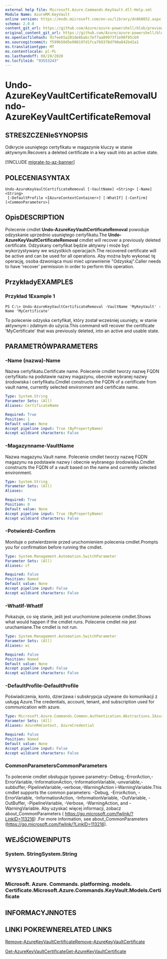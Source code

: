 ```yaml
---
external help file: Microsoft.Azure.Commands.KeyVault.dll-Help.xml
Module Name: AzureRM.KeyVault
online version: https://msdn.microsoft.com/en-us/library/dn868052.aspx
schema: 2.0.0
content_git_url: https://github.com/Azure/azure-powershell/blob/preview/src/ResourceManager/KeyVault/Commands.KeyVault/help/Undo-AzureKeyVaultCertificateRemoval.md
original_content_git_url: https://github.com/Azure/azure-powershell/blob/preview/src/ResourceManager/KeyVault/Commands.KeyVault/help/Undo-AzureKeyVaultCertificateRemoval.md
ms.openlocfilehash: 91fee65a201de8babc7ef7aa09973f1e98f95cb9
ms.sourcegitcommit: f599b50d5e980197d1fca769378df90a842b42a1
ms.translationtype: MT
ms.contentlocale: pl-PL
ms.lasthandoff: 08/20/2020
ms.locfileid: "93553243"
---
```

# <span data-ttu-id="bbb72-101">Undo-AzureKeyVaultCertificateRemoval</span><span class="sxs-lookup"><span data-stu-id="bbb72-101">Undo-AzureKeyVaultCertificateRemoval</span></span>

## <span data-ttu-id="bbb72-102">STRESZCZENIe</span><span class="sxs-lookup"><span data-stu-id="bbb72-102">SYNOPSIS</span></span>
<span data-ttu-id="bbb72-103">Odkrycie usuniętego certyfikatu w magazynie kluczy w stanie aktywnym.</span><span class="sxs-lookup"><span data-stu-id="bbb72-103">Recovers a deleted certificate in a key vault into an active state.</span></span>

[!INCLUDE [migrate-to-az-banner](../../includes/migrate-to-az-banner.md)]

## <span data-ttu-id="bbb72-104">POLECENIA</span><span class="sxs-lookup"><span data-stu-id="bbb72-104">SYNTAX</span></span>

```
Undo-AzureKeyVaultCertificateRemoval [-VaultName] <String> [-Name] <String>
 [-DefaultProfile <IAzureContextContainer>] [-WhatIf] [-Confirm] [<CommonParameters>]
```

## <span data-ttu-id="bbb72-105">Opis</span><span class="sxs-lookup"><span data-stu-id="bbb72-105">DESCRIPTION</span></span>
<span data-ttu-id="bbb72-106">Polecenie cmdlet **Undo-AzureKeyVaultCertificateRemoval** powoduje odzyskanie uprzednio usuniętego certyfikatu.</span><span class="sxs-lookup"><span data-stu-id="bbb72-106">The **Undo-AzureKeyVaultCertificateRemoval** cmdlet will recover a previously deleted certificate.</span></span>
<span data-ttu-id="bbb72-107">Odzyskany certyfikat będzie aktywny i może być wykorzystywany we wszystkich operacjach.</span><span class="sxs-lookup"><span data-stu-id="bbb72-107">The recovered certificate will be active and can be used for all operations.</span></span>
<span data-ttu-id="bbb72-108">Aby można było wykonać tę operację, osoba dzwoniąca musi mieć uprawnienie "Odzyskaj".</span><span class="sxs-lookup"><span data-stu-id="bbb72-108">Caller needs to have 'recover' permission in order to perform this operation.</span></span>

## <span data-ttu-id="bbb72-109">Przykłady</span><span class="sxs-lookup"><span data-stu-id="bbb72-109">EXAMPLES</span></span>

### <span data-ttu-id="bbb72-110">Przykład 1</span><span class="sxs-lookup"><span data-stu-id="bbb72-110">Example 1</span></span>
```
PS C:\> Undo-AzureKeyVaultCertificateRemoval -VaultName 'MyKeyVault' -Name 'MyCertificate'
```

<span data-ttu-id="bbb72-111">To polecenie odzyska certyfikat, który został wcześniej usunięty, w stanie aktywnym i zdatnym do użycia.</span><span class="sxs-lookup"><span data-stu-id="bbb72-111">This command will recover the certificate 'MyCertificate' that was previously deleted, into an active and usable state.</span></span>

## <span data-ttu-id="bbb72-112">PARAMETRÓW</span><span class="sxs-lookup"><span data-stu-id="bbb72-112">PARAMETERS</span></span>

### <span data-ttu-id="bbb72-113">-Name (nazwa)</span><span class="sxs-lookup"><span data-stu-id="bbb72-113">-Name</span></span>
<span data-ttu-id="bbb72-114">Nazwa certyfikatu.</span><span class="sxs-lookup"><span data-stu-id="bbb72-114">Certificate name.</span></span>
<span data-ttu-id="bbb72-115">Polecenie cmdlet tworzy nazwę FQDN certyfikatu na podstawie nazwy magazynu, obecnie wybranej nazwy środowiska i certyfikatu.</span><span class="sxs-lookup"><span data-stu-id="bbb72-115">Cmdlet constructs the FQDN of a certificate from vault name, currently selected environment and certificate name.</span></span>

```yaml
Type: System.String
Parameter Sets: (All)
Aliases: CertificateName

Required: True
Position: 1
Default value: None
Accept pipeline input: True (ByPropertyName)
Accept wildcard characters: False
```

### <span data-ttu-id="bbb72-116">-Magazynname</span><span class="sxs-lookup"><span data-stu-id="bbb72-116">-VaultName</span></span>
<span data-ttu-id="bbb72-117">Nazwa magazynu.</span><span class="sxs-lookup"><span data-stu-id="bbb72-117">Vault name.</span></span>
<span data-ttu-id="bbb72-118">Polecenie cmdlet tworzy nazwę FQDN magazynu na podstawie nazwy i obecnie wybranego środowiska.</span><span class="sxs-lookup"><span data-stu-id="bbb72-118">Cmdlet constructs the FQDN of a vault based on the name and currently selected environment.</span></span>

```yaml
Type: System.String
Parameter Sets: (All)
Aliases: 

Required: True
Position: 0
Default value: None
Accept pipeline input: True (ByPropertyName)
Accept wildcard characters: False
```

### <span data-ttu-id="bbb72-119">-Potwierdź</span><span class="sxs-lookup"><span data-stu-id="bbb72-119">-Confirm</span></span>
<span data-ttu-id="bbb72-120">Monituje o potwierdzenie przed uruchomieniem polecenia cmdlet.</span><span class="sxs-lookup"><span data-stu-id="bbb72-120">Prompts you for confirmation before running the cmdlet.</span></span>

```yaml
Type: System.Management.Automation.SwitchParameter
Parameter Sets: (All)
Aliases: cf

Required: False
Position: Named
Default value: None
Accept pipeline input: False
Accept wildcard characters: False
```

### <span data-ttu-id="bbb72-121">-WhatIf</span><span class="sxs-lookup"><span data-stu-id="bbb72-121">-WhatIf</span></span>
<span data-ttu-id="bbb72-122">Pokazuje, co się stanie, jeśli jest uruchomione polecenie cmdlet.</span><span class="sxs-lookup"><span data-stu-id="bbb72-122">Shows what would happen if the cmdlet runs.</span></span>
<span data-ttu-id="bbb72-123">Polecenie cmdlet nie jest uruchamiane.</span><span class="sxs-lookup"><span data-stu-id="bbb72-123">The cmdlet is not run.</span></span>

```yaml
Type: System.Management.Automation.SwitchParameter
Parameter Sets: (All)
Aliases: wi

Required: False
Position: Named
Default value: None
Accept pipeline input: False
Accept wildcard characters: False
```

### <span data-ttu-id="bbb72-124">-DefaultProfile</span><span class="sxs-lookup"><span data-stu-id="bbb72-124">-DefaultProfile</span></span>
<span data-ttu-id="bbb72-125">Poświadczenia, konto, dzierżawa i subskrypcja używane do komunikacji z usługą Azure.</span><span class="sxs-lookup"><span data-stu-id="bbb72-125">The credentials, account, tenant, and subscription used for communication with azure.</span></span>

```yaml
Type: Microsoft.Azure.Commands.Common.Authentication.Abstractions.IAzureContextContainer
Parameter Sets: (All)
Aliases: AzureRmContext, AzureCredential

Required: False
Position: Named
Default value: None
Accept pipeline input: False
Accept wildcard characters: False
```

### <span data-ttu-id="bbb72-126">CommonParameters</span><span class="sxs-lookup"><span data-stu-id="bbb72-126">CommonParameters</span></span>
<span data-ttu-id="bbb72-127">To polecenie cmdlet obsługuje typowe parametry:-Debug,-ErrorAction,-ErrorVariable,-InformationAction,-InformationVariable,-unvariable,-subbuffer,-PipelineVariable,-verbose,-WarningAction i-WarningVariable.</span><span class="sxs-lookup"><span data-stu-id="bbb72-127">This cmdlet supports the common parameters: -Debug, -ErrorAction, -ErrorVariable, -InformationAction, -InformationVariable, -OutVariable, -OutBuffer, -PipelineVariable, -Verbose, -WarningAction, and -WarningVariable.</span></span> <span data-ttu-id="bbb72-128">Aby uzyskać więcej informacji, zobacz about_CommonParameters ( https://go.microsoft.com/fwlink/?LinkID=113216) .</span><span class="sxs-lookup"><span data-stu-id="bbb72-128">For more information, see about_CommonParameters (https://go.microsoft.com/fwlink/?LinkID=113216).</span></span>

## <span data-ttu-id="bbb72-129">WEJŚCIOWE</span><span class="sxs-lookup"><span data-stu-id="bbb72-129">INPUTS</span></span>

### <span data-ttu-id="bbb72-130">System. String</span><span class="sxs-lookup"><span data-stu-id="bbb72-130">System.String</span></span>

## <span data-ttu-id="bbb72-131">WYSYŁA</span><span class="sxs-lookup"><span data-stu-id="bbb72-131">OUTPUTS</span></span>

### <span data-ttu-id="bbb72-132">Microsoft. Azure. Commands. platforming. models. Certificate.</span><span class="sxs-lookup"><span data-stu-id="bbb72-132">Microsoft.Azure.Commands.KeyVault.Models.Certificate</span></span>

## <span data-ttu-id="bbb72-133">INFORMACYJN</span><span class="sxs-lookup"><span data-stu-id="bbb72-133">NOTES</span></span>

## <span data-ttu-id="bbb72-134">LINKI POKREWNE</span><span class="sxs-lookup"><span data-stu-id="bbb72-134">RELATED LINKS</span></span>

[<span data-ttu-id="bbb72-135">Remove-AzureKeyVaultCertificate</span><span class="sxs-lookup"><span data-stu-id="bbb72-135">Remove-AzureKeyVaultCertificate</span></span>](./Remove-AzureKeyVaultCertificate.md)

[<span data-ttu-id="bbb72-136">Get-AzureKeyVaultCertificate</span><span class="sxs-lookup"><span data-stu-id="bbb72-136">Get-AzureKeyVaultCertificate</span></span>](./Get-AzureKeyVaultCertificate.md)
